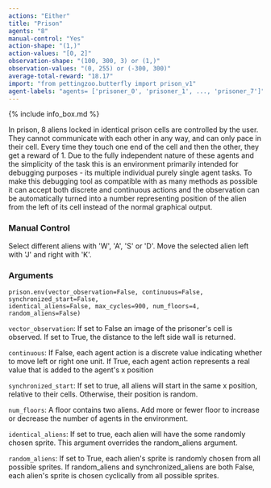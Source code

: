 ```yaml
---
actions: "Either"
title: "Prison"
agents: "8"
manual-control: "Yes"
action-shape: "(1,)"
action-values: "[0, 2]"
observation-shape: "(100, 300, 3) or (1,)"
observation-values: "(0, 255) or (-300, 300)"
average-total-reward: "18.17"
import: "from pettingzoo.butterfly import prison_v1"
agent-labels: "agents= ['prisoner_0', 'prisoner_1', ..., 'prisoner_7']"
---
```



{% include info_box.md %}




In prison, 8 aliens locked in identical prison cells are controlled by the user. They cannot communicate with each other in any way, and can only pace in their cell. Every time they touch one end of the cell and then the other, they get a reward of 1. Due to the fully independent nature of these agents and the simplicity of the task this is an environment primarily intended for debugging purposes - its multiple individual purely single agent tasks. To make this debugging tool as compatible with as many methods as possible it can accept both discrete and continuous actions and the observation can be automatically turned into a number representing position of the alien from the left of its cell instead of the normal graphical output.

### Manual Control

Select different aliens with 'W', 'A', 'S' or 'D'. Move the selected alien left with 'J' and right with 'K'.


### Arguments

```
prison.env(vector_observation=False, continuous=False, synchronized_start=False,
identical_aliens=False, max_cycles=900, num_floors=4, random_aliens=False)
```


`vector_observation`:  If set to False an image of the prisoner's cell is observed. If set to True, the distance to the left side wall is returned.

`continuous`:  If False, each agent action is a discrete value indicating whether to move left or right one unit. If True, each agent action represents a real value that is added to the agent's x position

`synchronized_start`:  If set to true, all aliens will start in the same x position, relative to their cells. Otherwise, their position is random.

`num_floors`:  A floor contains two aliens. Add more or fewer floor to increase or decrease the number of agents in the environment.

`identical_aliens`:  If set to true, each alien will have the some randomly chosen sprite. This argument overrides the random_aliens argument.

`random_aliens`:  If set to True, each alien's sprite is randomly chosen from all possible sprites. If random_aliens and synchronized_aliens are both False, each alien's sprite is chosen cyclically from all possible sprites.
